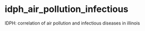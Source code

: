# idph_air_pollution_infectious
IDPH: correlation of air pollution and infectious diseases in illinois
